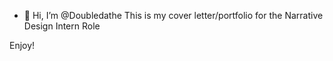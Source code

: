- 👋 Hi, I’m @Doubledathe
This is my cover letter/portfolio for the Narrative Design Intern Role

Enjoy!


<!---
Doubledathe/Doubledathe is a ✨ special ✨ repository because its `README.md` (this file) appears on your GitHub profile.
You can click the Preview link to take a look at your changes.
--->
